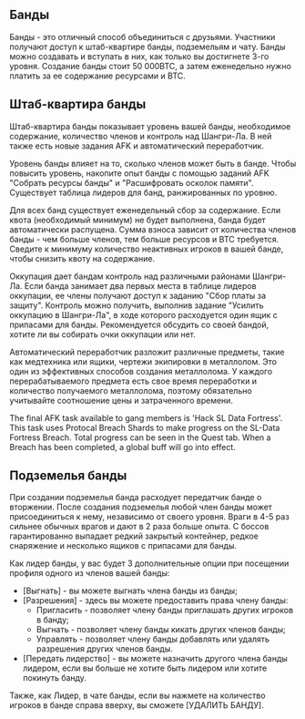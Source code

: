 ## Банды
Банды - это отличный способ объединиться с друзьями.  Участники получают доступ к штаб-квартире банды, подземельям и чату. Банды можно создавать и вступать в них, как только вы достигнете 3-го уровня.  Создание банды стоит 50 000BTC, а затем еженедельно нужно платить за ее содержание ресурсами и BTC.  

## Штаб-квартира банды
Штаб-квартира банды показывает уровень вашей банды, необходимое содержание, количество членов и контроль над Шангри-Ла.  В ней также есть новые задания AFK и автоматический переработчик.  

Уровень банды влияет на то, сколько членов может быть в банде.  Чтобы повысить уровень, накопите опыт банды с помощью заданий AFK "Собрать ресурсы банды" и "Расшифровать осколок памяти".  Существует таблица лидеров для банд, ранжированных по уровню.

Для всех банд существует еженедельный сбор за содержание. Если квота (необходимый минимум) не будет выполнена, банда будет автоматически распущена.  Сумма взноса зависит от количества членов банды - чем больше членов, тем больше ресурсов и BTC требуется. Сведите к минимуму количество неактивных игроков в вашей банде, чтобы снизить квоту на содержание.

Оккупация дает бандам контроль над различными районами Шангри-Ла.  Если банда занимает два первых места в таблице лидеров оккупации, ее члены получают доступ к заданию "Сбор платы за защиту".  Контроль можно получить, выполнив задание "Усилить оккупацию в Шангри-Ла", в ходе которого расходуется один ящик с припасами для банды.  Рекомендуется обсудить со своей бандой, хотите ли вы собирать очки оккупации или нет.

Автоматический переработчик разложит различные предметы, такие как медтехника или ящики, чертежи экипировки в металлолом. Это один из эффективных способов создания металлолома.  У каждого перерабатываемого предмета есть свое время переработки и количество получаемого металлолома, поэтому обязательно учитывайте соотношение цены и  затраченного времени. 

The final AFK task available to gang members is 'Hack SL Data Fortress'.  This task uses Protocal Breach Shards to make progress on the SL-Data Fortress Breach.  Total progress can be seen in the Quest tab.  When a Breach has been completed, a global buff will go into effect.  

## Подземелья банды
При создании подземелья банда расходует передатчик банде о вторжении.  После создания подземелья любой член банды может присоединиться к нему, независимо от своего уровня. Враги в 4-5 раз сильнее обычных врагов и дают в 2 раза больше опыта.  С боссов гарантированно выпадает редкий закрытый контейнер, редкое снаряжение и несколько ящиков с припасами для банды.

Как лидер банды, у вас будет 3 дополнительные опции при посещении профиля одного из членов вашей банды:
 - [Выгнать] - вы можете выгнать члена банды из банды;
 - [Разрешения] - здесь вы можете предоставить права члену банды:
   - Пригласить - позволяет члену банды приглашать других игроков в банду;
   - Выгнать - позволяет члену банды кикать других членов банды;
   - Управлять - позволяет члену банды добавлять или удалять разрешения других членов банды.
 - [Передать лидерство] - вы можете назначить другого члена банды лидером, если вы больше не хотите быть лидером или хотите покинуть банду.

Также, как Лидер, в чате банды, если вы нажмете на количество игроков в банде справа вверху, вы сможете [УДАЛИТЬ БАНДУ].
